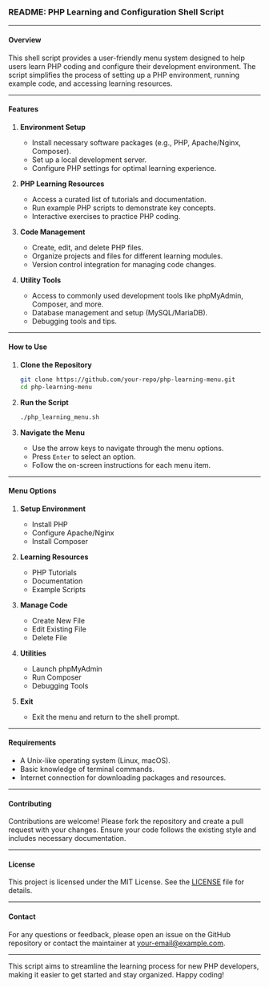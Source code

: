 ### README: PHP Learning and Configuration Shell Script

---

#### Overview

This shell script provides a user-friendly menu system designed to help users learn PHP coding and configure their development environment. The script simplifies the process of setting up a PHP environment, running example code, and accessing learning resources.

---

#### Features

1. **Environment Setup**
   - Install necessary software packages (e.g., PHP, Apache/Nginx, Composer).
   - Set up a local development server.
   - Configure PHP settings for optimal learning experience.

2. **PHP Learning Resources**
   - Access a curated list of tutorials and documentation.
   - Run example PHP scripts to demonstrate key concepts.
   - Interactive exercises to practice PHP coding.

3. **Code Management**
   - Create, edit, and delete PHP files.
   - Organize projects and files for different learning modules.
   - Version control integration for managing code changes.

4. **Utility Tools**
   - Access to commonly used development tools like phpMyAdmin, Composer, and more.
   - Database management and setup (MySQL/MariaDB).
   - Debugging tools and tips.

---

#### How to Use

1. **Clone the Repository**
   ```sh
   git clone https://github.com/your-repo/php-learning-menu.git
   cd php-learning-menu
   ```

2. **Run the Script**
   ```sh
   ./php_learning_menu.sh
   ```

3. **Navigate the Menu**
   - Use the arrow keys to navigate through the menu options.
   - Press `Enter` to select an option.
   - Follow the on-screen instructions for each menu item.

---

#### Menu Options

1. **Setup Environment**
   - Install PHP
   - Configure Apache/Nginx
   - Install Composer

2. **Learning Resources**
   - PHP Tutorials
   - Documentation
   - Example Scripts

3. **Manage Code**
   - Create New File
   - Edit Existing File
   - Delete File

4. **Utilities**
   - Launch phpMyAdmin
   - Run Composer
   - Debugging Tools

5. **Exit**
   - Exit the menu and return to the shell prompt.

---

#### Requirements

- A Unix-like operating system (Linux, macOS).
- Basic knowledge of terminal commands.
- Internet connection for downloading packages and resources.

---

#### Contributing

Contributions are welcome! Please fork the repository and create a pull request with your changes. Ensure your code follows the existing style and includes necessary documentation.

---

#### License

This project is licensed under the MIT License. See the [LICENSE](LICENSE) file for details.

---

#### Contact

For any questions or feedback, please open an issue on the GitHub repository or contact the maintainer at [your-email@example.com](mailto:hansfrenzy@Ïgmail.com).

---

This script aims to streamline the learning process for new PHP developers, making it easier to get started and stay organized. Happy coding!
